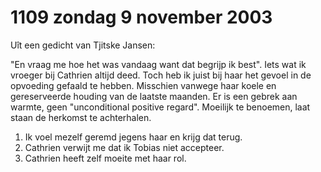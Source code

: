 # 1109 zondag 9 november 2003
Uît een gedicht van Tjitske Jansen:

"En vraag me hoe het was vandaag want dat begrijp ik best". Iets wat ik vroeger bij Cathrien altijd deed. Toch heb ik juist bij haar het gevoel in de opvoeding gefaald te hebben. Misschien vanwege haar koele en gereserveerde houding van de laatste maanden. Er is een gebrek aan warmte, geen "unconditional positive regard". Moeilijk te benoemen, laat staan de herkomst te achterhalen.

1. Ik voel mezelf geremd jegens haar en krijg dat terug.
2. Cathrien verwijt me dat ik Tobias niet accepteer.
3. Cathrien heeft zelf moeite met haar rol.